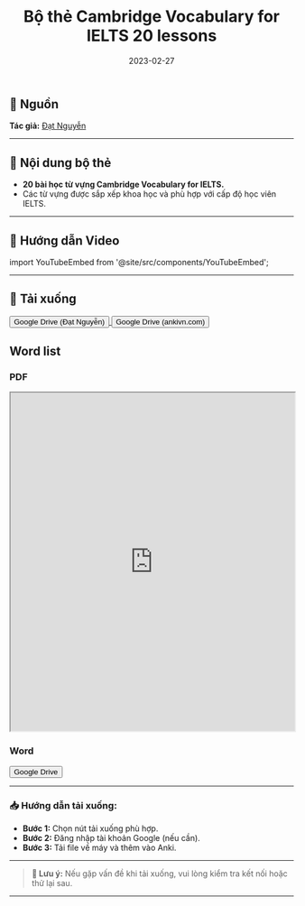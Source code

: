 ﻿---
title: Bộ thẻ Cambridge Vocabulary for IELTS 20 lessons
slug: bo-the-cambridge-vocabulary-for-ielts-20-lessons
date: 2023-02-27
description: Bộ thẻ Anki Cambridge Vocabulary for IELTS bao gồm 20 bài học từ vựng được biên soạn chi tiết và đầy đủ.
category: Tiếng Anh
domain: ankivn.com
keywords:
  - ankivn
  - cambridge
  - ielts
tags:
  - deck
  - english
---

<!--truncate-->

## 📖 **Nguồn**  
**Tác giả:** [Đạt Nguyễn](https://youtu.be/iSER0Idq-F8)  

---

## 📝 **Nội dung bộ thẻ**  

- **20 bài học từ vựng Cambridge Vocabulary for IELTS.**  
- Các từ vựng được sắp xếp khoa học và phù hợp với cấp độ học viên IELTS.  

---

## 🥇 **Hướng dẫn Video**

import YouTubeEmbed from '@site/src/components/YouTubeEmbed';

<YouTubeEmbed videoId="iSER0Idq-F8" />

---

## 📗 **Tải xuống**

<div style={{display: 'flex', justifyContent: 'left', gap: '20px'}}>
  <a href="https://drive.google.com/drive/folders/0ByVh8f6TFdtPM1dsWGRoVUNQVjA?resourcekey=0-LzzuynxLspFUtsf4qicUHA&usp=sharing" target="_blank">
    <button class="buttonPrimary" type="button">Google Drive (Đạt Nguyễn)</button>
  </a>

 <a href="https://drive.google.com/drive/folders/1-waZ66SkYaHBMPmVevUDX4iqgctgKDFV?usp=sharing" target="_blank">
    <button class="buttonPrimary" type="button">Google Drive (ankivn.com)</button>
  </a>
</div>

## Word list 

### PDF 

<iframe 
  src="https://drive.google.com/file/d/1-wIrhKwyJCsKj1uVnjw6RBtTUE6-u8ZB/preview" 
  width="100%" 
  height="600px" 
  style={{ border: 'none' }}>
</iframe>

### Word

<div style={{display: 'flex', justifyContent: 'left', gap: '20px'}}> <a href="https://docs.google.com/document/d/1-w6nIDR1KYom1u2_jYFvN7oNgmSdOYYL/edit?usp=sharing&ouid=117563252937742040116&rtpof=true&sd=true"> <button class="buttonPrimary" type="button">Google Drive</button> </a> </div>


---

### 📥 **Hướng dẫn tải xuống:**  
- **Bước 1:** Chọn nút tải xuống phù hợp.  
- **Bước 2:** Đăng nhập tài khoản Google (nếu cần).  
- **Bước 3:** Tải file về máy và thêm vào Anki.  

---

> **📌 Lưu ý:** Nếu gặp vấn đề khi tải xuống, vui lòng kiểm tra kết nối hoặc thử lại sau.

---
